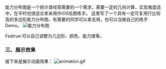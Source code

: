 


能力分布图是一个统计类经常需要的一个需求，需要一定的几何计算，实现难度适中，在平时也很适合拿来用作iOS绘图练手。
这里写了一个具有一定可复用行比较高的多边形能力分布图，有需要的同学可以拿去用，也可以当做自己的练手Demo。
![能力分布图](http://upload-images.jianshu.io/upload_images/1819750-b3644c126a883b3f.png?imageMogr2/auto-orient/strip%7CimageView2/2/w/1240)

Featrue:可以自己调整为几边形、颜色、能力值等。


### 三、展示效果
接下来是展示动画效果：
![animation.gif](http://upload-images.jianshu.io/upload_images/1819750-905e41d61a6532f9.gif?imageMogr2/auto-orient/strip)
